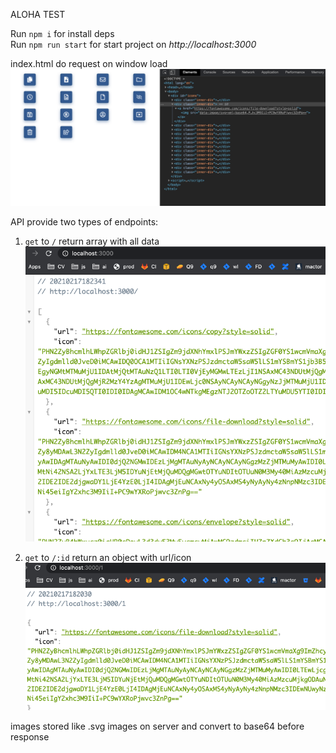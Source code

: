 ALOHA TEST


Run `npm i` for install deps  
Run `npm run start` for start project on _http://localhost:3000_ 

index.html do request on window load  
![img_1.png](img_1.png)

API provide two types of endpoints: 
1) `get` to `/` return array with all data 
![img_2.png](img_2.png)
   
2) `get` to `/:id` return an object with url/icon
![img.png](img3.png)


images stored like .svg images on server and convert to base64 before response
